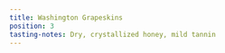 ```yaml
---
title: Washington Grapeskins
position: 3
tasting-notes: Dry, crystallized honey, mild tannin
---
```



